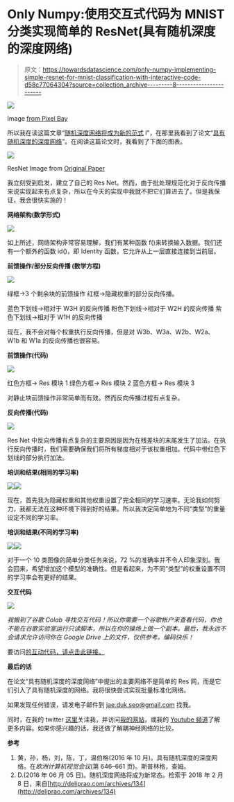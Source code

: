 # Only Numpy:使用交互式代码为 MNIST 分类实现简单的 ResNet(具有随机深度的深度网络)

> 原文：<https://towardsdatascience.com/only-numpy-implementing-simple-resnet-for-mnist-classification-with-interactive-code-d58c77064304?source=collection_archive---------8----------------------->

![](img/e458cc03ea1a634e3ce90daa7455e341.png)

Image [from Pixel Bay](https://pixabay.com/en/road-highway-asphalt-desert-travel-3114475/)

所以我在读这篇文章“[随机深度网络将成为新的范式](http://deliprao.com/archives/134) l”，在那里我看到了论文“[具有随机深度的深度网络](https://arxiv.org/pdf/1603.09382.pdf)”。在阅读这篇论文时，我看到了下面的图表。

![](img/3c50ff50dec7de1d2d3c3ea9f87b87ce.png)

ResNet Image from [Original Paper](https://arxiv.org/abs/1603.09382)

我立刻受到启发，建立了自己的 Res Net。然而，由于批处理规范化对于反向传播来说实现起来有点复杂，所以在今天的实现中我就不把它们算进去了。但是我保证，我会很快实施的！

**网络架构(数学形式)**

![](img/817e8ffd1d4e9fd55f18949249a24ac9.png)

如上所述，网络架构非常容易理解，我们有某种函数 f()来转换输入数据。我们还有一个额外的函数 id()，即 Identity 函数，它允许从上一层直接连接到当前层。

**前馈操作/部分反向传播
(数学方程)**

![](img/f0bf0432ec75fba734dbca80fd8a8f57.png)

绿框→3 个剩余块的前馈操作
红框→隐藏权重的部分反向传播。

蓝色下划线→相对于 W3H 的反向传播
粉色下划线→相对于 W2H 的反向传播
紫色下划线→相对于 W1H 的反向传播

现在，我不会对每个权重执行反向传播，但是对 W3b、W3a、W2b、W2a、W1b 和 W1a 的反向传播也很容易。

**前馈操作(代码)**

![](img/dc960e7e4c30ec9ed22c2dc3a7511b78.png)

红色方框→ Res 模块 1
绿色方框→ Res 模块 2
蓝色方框→ Res 模块 3

对静止块前馈操作非常简单而有效。然而反向传播过程有点复杂。

**反向传播(代码)**

![](img/790ff241e38aa573b21984090c70115b.png)

Res Net 中反向传播有点复杂的主要原因是因为在残差块的末尾发生了加法。在执行反向传播时，我们需要确保我们将所有梯度相对于该权重相加。代码中带红色下划线的部分执行加法。

**培训和结果(相同的学习率)**

![](img/1fe916404572cb6001283411c2dc6973.png)![](img/b13a0eaa163bcb66be362e79e6a72cad.png)

现在，首先我为隐藏权重和其他权重设置了完全相同的学习速率。无论我如何努力，我都无法在这种环境下得到好的结果。所以我决定简单地为不同“类型”的重量设定不同的学习率。

**培训和结果(不同的学习率)**

![](img/6e6e604f553d12058144d75240c8c047.png)![](img/28396ab9dda3d0d9a3fd5ed1e14ba2a9.png)

对于一个 10 类图像的简单分类任务来说，72 %的准确率并不令人印象深刻。我会回来，希望增加这个模型的准确性。但是看起来，为不同“类型”的权重设置不同的学习率会有更好的结果。

**交互代码**

![](img/61f5afc4edc2d80d291019ebf84cd211.png)

*我搬到了谷歌 Colab 寻找交互代码！所以你需要一个谷歌帐户来查看代码，你也不能在谷歌实验室运行只读脚本，所以在你的操场上做一个副本。最后，我永远不会请求允许访问你在 Google Drive 上的文件，仅供参考。编码快乐！*

要访问[的互动代码，请点击此链接。](https://colab.research.google.com/drive/190cpdEXrcWIDe-0qmh2tkDnQ8RfyEV72)

**最后的话**

在论文“具有随机深度的深度网络”中提出的主要网络不是简单的 Res 网，而是它们引入了具有随机深度的网络。我将很快尝试实现批量标准化网络。

如果发现任何错误，请发电子邮件到 jae.duk.seo@gmail.com 找我。

同时，在我的 twitter [这里](https://twitter.com/JaeDukSeo)关注我，并访问[我的网站](https://jaedukseo.me/)，或我的 [Youtube 频道](https://www.youtube.com/c/JaeDukSeo)了解更多内容。如果你感兴趣的话，我还做了解耦神经网络的比较。

**参考**

1.  黄，孙，杨，刘，陈，丁，温伯格(2016 年 10 月)。具有随机深度的深度网络。在*欧洲计算机视觉会议*(第 646–661 页)。斯普林格，查姆。
2.  D.(2016 年 06 月 05 日)。随机深度网络将成为新常态。检索于 2018 年 2 月 8 日，来自[http://deliprao.com/archives/134](http://deliprao.com/archives/134)